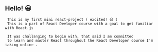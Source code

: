 ## Hello! 😃

     This is my first mini react-project ( excited! 😃 )
     This is a part of React Devloper course with a goal to get familiar with React.js

     It was challanging to begin with, that said I am committed
     to learn and master React throughout the React Developer course I'm taking online .
     
     
 
